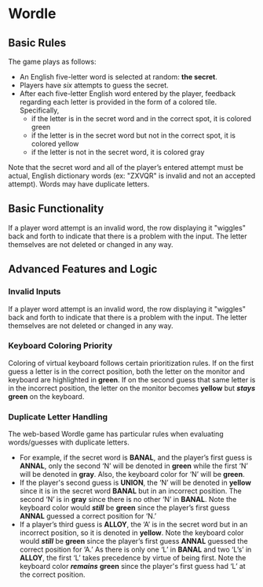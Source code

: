 # Wordle

## Basic Rules

The game plays as follows:

* An English five-letter word is selected at random: **the secret**.
* Players have *six* attempts to guess the secret.
* After each five-letter English word entered by the player, feedback regarding each letter is provided in the form
of a colored tile. 
Specifically, 
  * if the letter is in the secret word and in the correct spot, it is colored green
  * if the letter is in the secret word but not in the correct spot, it is colored yellow
  * if the letter is not in the secret word, it is colored gray

Note that the secret word and all of the player’s entered attempt must be actual, English dictionary words (ex: "ZXVQR"
is invalid and not an accepted attempt). Words may have duplicate letters.

## Basic Functionality

If a player word attempt is an invalid word, the row displaying it "wiggles" back and forth to indicate that there is a problem with the input. The letter themselves are not deleted or changed in any way.

## Advanced Features and Logic

### Invalid Inputs

If a player word attempt is an invalid word, the row displaying it "wiggles" back and forth to indicate that there is a problem with the input. The letter themselves are not deleted or changed in any way.

### Keyboard Coloring Priority

Coloring of virtual keyboard follows certain prioritization rules. If on the first guess a letter is in the correct position, both the letter on the monitor and keyboard are highlighted in **green**. If on the second guess that same letter is in the incorrect position, the letter on the monitor becomes **yellow** but ***stays*** **green** on the keyboard. 

### Duplicate Letter Handling

The web-based Wordle game has particular rules when evaluating words/guesses with duplicate letters. 

* For example, if the secret word is **BANAL**, and the player’s first guess is **ANNAL**, only the second ‘N’ will be denoted in **green** while the first ‘N’ will be denoted in **gray**. Also, the keyboard color for ‘N’ will be **green**. 
* If the player's second guess is **UNION**, the ‘N’ will be denoted in **yellow** since it is in the secret word **BANAL** but in an incorrect position. The second ‘N’ is in **gray** since there is no other ‘N’ in **BANAL**. Note the keyboard color would ***still*** be **green** since the player’s first guess **ANNAL** guessed a correct position for ‘N.’ 
* If a player’s third guess is **ALLOY**, the ‘A’ is in the secret word but in an incorrect position, so it is denoted in **yellow**. Note the keyboard color would ***still*** be **green** since the player’s first guess **ANNAL** guessed the correct position for ‘A.’ As there is only one ‘L’ in **BANAL** and two ‘L’s’ in **ALLOY**, the first ‘L’ takes precedence by virtue of being first. Note the keyboard color ***remains*** **green** since the player's first guess had ‘L’ at the correct position. 
